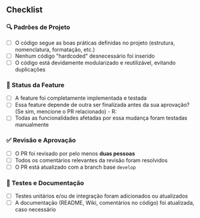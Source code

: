 ## Checklist

### 🔍 Padrões de Projeto
- [ ] O código segue as boas práticas definidas no projeto (estrutura, nomenclatura, formatação, etc.)
- [ ] Nenhum código "hardcoded" desnecessário foi inserido
- [ ] O código está devidamente modularizado e reutilizável, evitando duplicações

### 🚧 Status da Feature
- [ ] A feature foi completamente implementada e testada
- [ ] Essa feature depende de outra ser finalizada antes da sua aprovação? (Se sim, mencione o PR relacionado)
      - R:
- [ ] Todas as funcionalidades afetadas por essa mudança foram testadas manualmente  

### ✅ Revisão e Aprovação  
- [ ] O PR foi revisado por pelo menos **duas pessoas**
- [ ] Todos os comentários relevantes da revisão foram resolvidos  
- [ ] O PR está atualizado com a branch base `develop`  

### 📝 Testes e Documentação  
- [ ] Testes unitários e/ou de integração foram adicionados ou atualizados  
- [ ] A documentação (README, Wiki, comentários no código) foi atualizada, caso necessário
